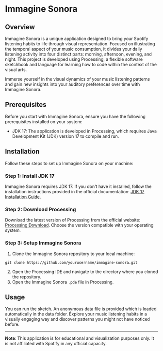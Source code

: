# Immagine Sonora

## Overview

Immagine Sonora is a unique application designed to bring your Spotify listening habits to life through visual representation. Focused on illustrating the temporal aspect of your music consumption, it divides your daily listening activity into four distinct parts: morning, afternoon, evening, and night. This project is developed using Processing, a flexible software sketchbook and language for learning how to code within the context of the visual arts.

Immerse yourself in the visual dynamics of your music listening patterns and gain new insights into your auditory preferences over time with Immagine Sonora.

## Prerequisites

Before you start with Immagine Sonora, ensure you have the following prerequisites installed on your system:

- JDK 17: The application is developed in Processing, which requires Java Development Kit (JDK) version 17 to compile and run.

## Installation

Follow these steps to set up Immagine Sonora on your machine:

### Step 1: Install JDK 17

Immagine Sonora requires JDK 17. If you don't have it installed, follow the installation instructions provided in the official documentation: [JDK 17 Installation Guide](https://www.oracle.com/java/technologies/javase/jdk17-archive-downloads.html).

### Step 2: Download Processing

Download the latest version of Processing from the official website: [Processing Download](https://processing.org/download/). Choose the version compatible with your operating system.

### Step 3: Setup Immagine Sonora

1. Clone the Immagine Sonora repository to your local machine:

`git clone https://github.com/yourusername/immagine-sonora.git`

2. Open the Processing IDE and navigate to the directory where you cloned the repository.
3. Open the Immagine Sonora `.pde` file in Processing.

## Usage
You can run the sketch. An anonymous data file is provided which is loaded automatically in the data folder.
Explore your music listening habits in a visually engaging way and discover patterns you might not have noticed before.

---

**Note**: This application is for educational and visualization purposes only. It is not affiliated with Spotify in any official capacity.
